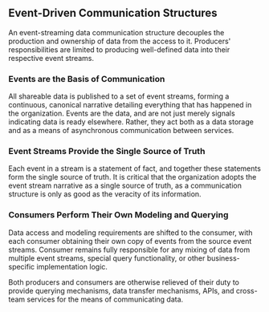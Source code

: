 ## Event-Driven Communication Structures

An event-streaming data communication structure decouples the production and ownership of data from the access to it. Producers' responsibilities are limited to producing well-defined data into their respective event streams.

### Events are the Basis of Communication

All shareable data is published to a set of event streams, forming a continuous, canonical narrative detailing everything that has happened in the organization. Events are the data, and are not just merely signals indicating data is ready elsewhere. Rather, they act both as a data storage and as a means of asynchronous communication between services.

### Event Streams Provide the Single Source of Truth

Each event in a stream is a statement of fact, and together these statements form the single source of truth. It is critical that the organization adopts the event stream narrative as a single source of truth, as a communication structure is only as good as the veracity of its information.

### Consumers Perform Their Own Modeling and Querying

Data access and modeling requirements are shifted to the consumer, with each consumer obtaining their own copy of events from the source event streams. Consumer remains fully responsible for any mixing of data from multiple event streams, special query functionality, or other business-specific implementation logic.

Both producers and consumers are otherwise relieved of their duty to provide querying mechanisms, data transfer mechanisms, APIs, and cross-team services for the means of communicating data.
